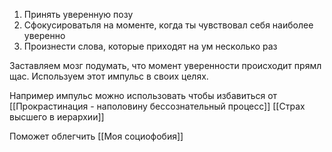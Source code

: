 1) Принять уверенную позу
2) Сфокусироватьля на моменте, когда ты чувствовал себя наиболее уверенно
3) Произнести слова, которые приходят на ум несколько раз

Заставляем мозг подумать, что момент уверенности происходит прямл щас. Используем этот импульс в своих целях.

Например импульс можно использовать чтобы избавиться от 
[[Прокрастинация - наполовину бессознательный процесс]]
[[Страх высшего в иерархии]]

Поможет облегчить [[Моя социофобия]]
